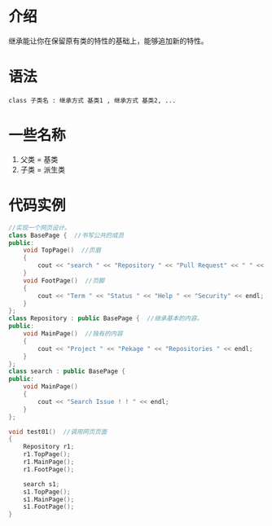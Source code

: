 # 介绍
继承能让你在保留原有类的特性的基础上，能够追加新的特性。
# 语法
``class 子类名 : 继承方式 基类1 , 继承方式 基类2, ... ``

# 一些名称
1. 父类 = 基类
2. 子类 = 派生类

# 代码实例
``` c++
//实现一个网页设计。
class BasePage {  //书写公共的成员
public:
	void TopPage()  //页眉
	{
		cout << "search " << "Repository " << "Pull Request" << " " << "Issue" << endl;
	}
	void FootPage()  //页脚
	{
		cout << "Term " << "Status " << "Help " << "Security" << endl;
	}
};
class Repository : public BasePage {  //继承基本的内容。
public:
	void MainPage()  //独有的内容
	{
		cout << "Project " << "Pekage " << "Repositories " << endl;
	}
};
class search : public BasePage {
public:
	void MainPage()
	{
		cout << "Search Issue ! ! " << endl;
	}
};

void test01()  //调用网页页面
{
	Repository r1;
	r1.TopPage();
	r1.MainPage();
	r1.FootPage();

	search s1;
	s1.TopPage();
	s1.MainPage();
	s1.FootPage();
}
```
